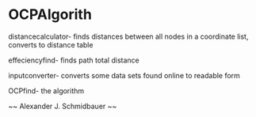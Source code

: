 # OCPAlgorith

distancecalculator-
	finds distances between all nodes in a coordinate list, converts to distance table 

effeciencyfind-
	finds path total distance

inputconverter-
	converts some data sets found online to readable form

OCPfind-
	the algorithm



~~
Alexander J. Schmidbauer
~~
